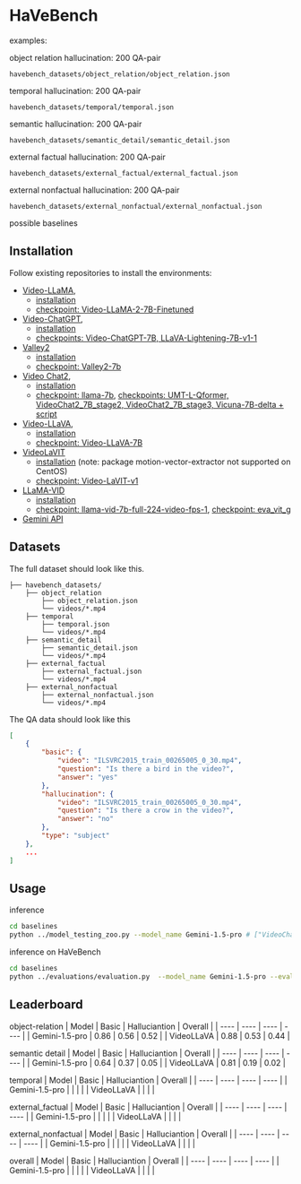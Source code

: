 # HaVeBench

examples:



object relation hallucination: 200 QA-pair

`havebench_datasets/object_relation/object_relation.json`

temporal hallucination: 200 QA-pair

`havebench_datasets/temporal/temporal.json`

semantic hallucination: 200 QA-pair

`havebench_datasets/semantic_detail/semantic_detail.json`

external factual hallucination: 200 QA-pair

`havebench_datasets/external_factual/external_factual.json`

external nonfactual hallucination: 200 QA-pair

`havebench_datasets/external_nonfactual/external_nonfactual.json`



possible baselines

## Installation

Follow existing repositories to install the environments:

- [Video-LLaMA](https://github.com/DAMO-NLP-SG/Video-LLaMA), 
    - [installation](https://github.com/DAMO-NLP-SG/Video-LLaMA?tab=readme-ov-file#usage)
    - [checkpoint: Video-LLaMA-2-7B-Finetuned](https://github.com/DAMO-NLP-SG/Video-LLaMA?tab=readme-ov-file#pre-trained--fine-tuned-checkpoints)
- [Video-ChatGPT](https://github.com/mbzuai-oryx/Video-ChatGPT), 
    - [installation](https://github.com/mbzuai-oryx/Video-ChatGPT?tab=readme-ov-file#installation-wrench)
    - [checkpoints: Video-ChatGPT-7B, LLaVA-Lightening-7B-v1-1](https://github.com/mbzuai-oryx/Video-ChatGPT/blob/main/docs/offline_demo.md#download-video-chatgpt-weights)
- [Valley2](https://github.com/RupertLuo/Valley)
    - [installation](https://github.com/RupertLuo/Valley?tab=readme-ov-file#install)
    - [checkpoint: Valley2-7b](https://huggingface.co/luoruipu1/Valley2-7b)
- [Video Chat2](https://github.com/OpenGVLab/Ask-Anything), 
    - [installation](https://github.com/OpenGVLab/Ask-Anything/tree/main/video_chat2#usage)
    - [checkpoint: llama-7b](https://github.com/OpenGVLab/Ask-Anything/issues/150), [checkpoints: UMT-L-Qformer, VideoChat2_7B_stage2, VideoChat2_7B_stage3, Vicuna-7B-delta + script](https://github.com/OpenGVLab/Ask-Anything/issues/130)
- [Video-LLaVA](https://github.com/PKU-YuanGroup/Video-LLaVA), 
    - [installation](https://github.com/PKU-YuanGroup/Video-LLaVA?tab=readme-ov-file#%EF%B8%8F-requirements-and-installation)
    - [checkpoint: Video-LLaVA-7B](https://huggingface.co/LanguageBind/Video-LLaVA-7B)
- [VideoLaVIT](https://github.com/jy0205/LaVIT/tree/main/VideoLaVIT)
    - [installation](https://github.com/jy0205/LaVIT/tree/main/VideoLaVIT#requirements) (note: package motion-vector-extractor not supported on CentOS)
    - [checkpoint: Video-LaVIT-v1](https://huggingface.co/rain1011/Video-LaVIT-v1/tree/main/language_model_sft)
- [LLaMA-VID](https://github.com/dvlab-research/LLaMA-VID)
    - [installation](https://github.com/dvlab-research/LLaMA-VID?tab=readme-ov-file#install)
    - [checkpoint: llama-vid-7b-full-224-video-fps-1](https://huggingface.co/YanweiLi/llama-vid-7b-full-224-video-fps-1), [checkpoint: eva_vit_g](https://storage.googleapis.com/sfr-vision-language-research/LAVIS/models/BLIP2/eva_vit_g.pth)
- [Gemini API](https://github.com/google-gemini/cookbook)



## Datasets

The full dataset should look like this.
```
├── havebench_datasets/
    ├── object_relation
        ├── object_relation.json
        └── videos/*.mp4
    ├── temporal
        ├── temporal.json
        └── videos/*.mp4
    ├── semantic_detail
        ├── semantic_detail.json
        └── videos/*.mp4
    ├── external_factual
        ├── external_factual.json
        └── videos/*.mp4
    ├── external_nonfactual
        ├── external_nonfactual.json
        └── videos/*.mp4
```
The QA data should look like this
```json
[
    {
        "basic": {
            "video": "ILSVRC2015_train_00265005_0_30.mp4",
            "question": "Is there a bird in the video?",
            "answer": "yes"
        },
        "hallucination": {
            "video": "ILSVRC2015_train_00265005_0_30.mp4",
            "question": "Is there a crow in the video?",
            "answer": "no"
        },
        "type": "subject"
    },
    ...
]
```


## Usage

inference
```bash
cd baselines
python ../model_testing_zoo.py --model_name Gemini-1.5-pro # ["VideoChatGPT", "Valley", "Video-LLaMA-2", "VideoChat2", "VideoLLaVA", "LLaMA-VID", "VideoLaVIT", "Gemini-1.5-pro"])
```

inference on HaVeBench
```bash
cd baselines
python ../evaluations/evaluation.py  --model_name Gemini-1.5-pro --eval_obj # [--eval_]
```



## Leaderboard

object-relation
|  Model    |  Basic    |  Halluciantion     |  Overall |
| ---- | ---- | ---- | ---- |
|  Gemini-1.5-pro    |  0.86    |  0.56    | 0.52     |
|  VideoLLaVA    |  0.88    | 0.53     | 0.44     |

semantic detail
|  Model    |  Basic    |  Halluciantion     |  Overall |
| ---- | ---- | ---- | ---- |
|   Gemini-1.5-pro   |   0.64   |    0.37  |   0.05   |
|  VideoLLaVA    |  0.81    | 0.19     | 0.02     |


temporal
|  Model    |  Basic    |  Halluciantion     |  Overall |
| ---- | ---- | ---- | ---- |
|   Gemini-1.5-pro   |      |      |      |
|  VideoLLaVA    |      |      |      |


external_factual
|  Model    |  Basic    |  Halluciantion     |  Overall |
| ---- | ---- | ---- | ---- |
|   Gemini-1.5-pro   |      |      |      |
|  VideoLLaVA    |      |      |      |


external_nonfactual
|  Model    |  Basic    |  Halluciantion     |  Overall |
| ---- | ---- | ---- | ---- |
|   Gemini-1.5-pro   |      |      |      |
|  VideoLLaVA    |      |      |      |



overall
|  Model    |  Basic    |  Halluciantion     |  Overall |
| ---- | ---- | ---- | ---- |
|   Gemini-1.5-pro   |      |      |      |
|  VideoLLaVA    |      |      |      |


